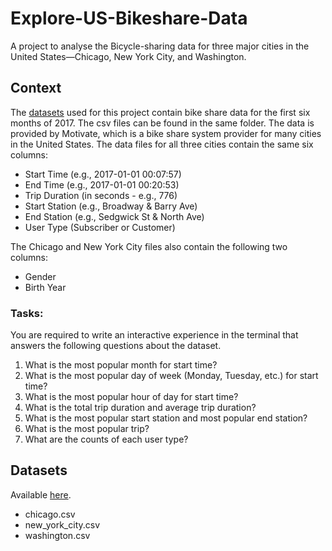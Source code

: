 # Explore-US-Bikeshare-Data
A project to analyse the Bicycle-sharing data for three major cities in the United States—Chicago, New York City, and Washington.

## Context
The [datasets](https://drive.google.com/drive/folders/15QY1MmxZSoY-jnVytk_GeQtx6qPu1fCN?usp=sharing) used for this project contain bike share data for the first six months of 2017. The csv files can be found in the same folder. The data is provided by Motivate, which is a bike share system provider for many cities in the United States. The data files for all three cities contain the same six columns:

- Start Time (e.g., 2017-01-01 00:07:57)
- End Time (e.g., 2017-01-01 00:20:53)
- Trip Duration (in seconds - e.g., 776)
- Start Station (e.g., Broadway & Barry Ave)
- End Station (e.g., Sedgwick St & North Ave)
- User Type (Subscriber or Customer)

The Chicago and New York City files also contain the following two columns:
- Gender
- Birth Year

### Tasks:

You are required to write an interactive experience in the terminal that answers the following questions about the dataset.

1. What is the most popular month for start time?
2. What is the most popular day of week (Monday, Tuesday, etc.) for start time?
3. What is the most popular hour of day for start time?
4. What is the total trip duration and average trip duration?
5. What is the most popular start station and most popular end station?
6. What is the most popular trip?
7. What are the counts of each user type?

## Datasets
Available [here](https://drive.google.com/drive/folders/15QY1MmxZSoY-jnVytk_GeQtx6qPu1fCN?usp=sharing).
- chicago.csv
- new_york_city.csv
- washington.csv
